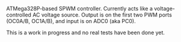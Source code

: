 ATMega328P-based SPWM controller. Currently acts like a voltage-controlled
AC voltage source. Output is on the first two PWM ports (OC0A/B, OC1A/B),
and input is on ADC0 (aka PC0).

This is a work in progress and no real tests have been done yet.

